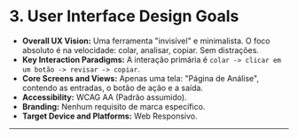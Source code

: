 # 3. User Interface Design Goals

- **Overall UX Vision:** Uma ferramenta "invisível" e minimalista. O foco absoluto é na velocidade: colar, analisar, copiar. Sem distrações.
- **Key Interaction Paradigms:** A interação primária é `colar -> clicar em um botão -> revisar -> copiar`.
- **Core Screens and Views:** Apenas uma tela: "Página de Análise", contendo as entradas, o botão de ação e a saída.
- **Accessibility:** WCAG AA (Padrão assumido).
- **Branding:** Nenhum requisito de marca específico.
- **Target Device and Platforms:** Web Responsivo.

---
